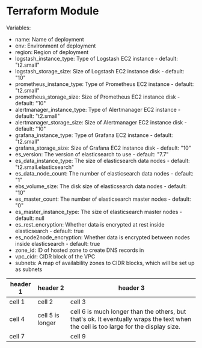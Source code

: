 # Terraform Module

Variables:

- name: Name of deployment
- env: Environment of deployment
- region: Region of deployment
- logstash_instance_type: Type of Logstash EC2 instance - default: "t2.small"
- logstash_storage_size: Size of Logstash EC2 instance disk - default: "10"
- prometheus_instance_type: Type of Prometheus EC2 instance - default: "t2.small"
- prometheus_storage_size: Size of Prometheus EC2 instance disk - default: "10"
- alertmanager_instance_type: Type of Alertmanager EC2 instance - default: "t2.small"
- alertmanager_storage_size: Size of Alertmanager EC2 instance disk - default: "10"
- grafana_instance_type: Type of Grafana EC2 instance - default: "t2.small"
- grafana_storage_size: Size of Grafana EC2 instance disk - default: "10"
- es_version: The version of elasticsearch to use - default: "7.7"
- es_data_instance_type: The size of elasticsearch data nodes - default: "t2.small.elasticsearch"
- es_data_node_count: The number of elasticsearch data nodes - default: "1"
- ebs_volume_size: The disk size of elasticsearch data nodes - default: "10"
- es_master_count: The number of elasticsearch master nodes - default: "0"
- es_master_instance_type: The size of elasticsearch master nodes - default: null
- es_rest_encryption: Whether data is encrypted at rest inside elasticsearch - default: true
- es_node2node_encryption: Whether data is encrypted between nodes inside elasticsearch - default: true
- zone_id: ID of hosted zone to create DNS records in
- vpc_cidr: CIDR block of the VPC
- subnets: A map of availability zones to CIDR blocks, which will be set up as subnets



| header 1 | header 2 | header 3 |
| ---      |  ------  |----------|
| cell 1   | cell 2   | cell 3   |
| cell 4 | cell 5 is longer | cell 6 is much longer than the others, but that's ok. It eventually wraps the text when the cell is too large for the display size. |
| cell 7   |          | cell 9   |
